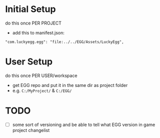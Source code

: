 # Initial Setup

do this once PER PROJECT

- add this to manifest.json:

```
"com.luckyegg.egg": "file:../../EGG/Assets/LuckyEgg",
```

# User Setup

do this once PER USER/workspace

- get EGG repo and put it in the same dir as project folder
- e.g. `C:/MyProject/` & `C:/EGG/`

# TODO

- [ ] some sort of versioning and be able to tell what EGG version in game project changelist


